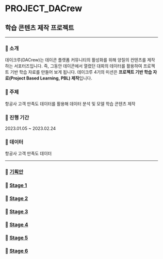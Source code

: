 # PROJECT_DACrew
## 학습 콘텐츠 제작 프로젝트
  
  
---
  
  
### :star2: 소개
데이크루(DACrew)는 데이콘 플랫폼 커뮤니티의 활성화를 위해 양질의 컨텐츠를 제작하는 서포터즈입니다. 즉, 그동안 데이콘에서 열렸던 대회의 데이터를 활용하여 프로젝트 기반 학습 자료를 만들어 보게 됩니다.
데이크루 4기의 미션은 **프로젝트 기반 학습 자료(Project Based Learning, PBL) 제작**입니다.


### :star2: 주제
항공사 고객 만족도 데이터를 활용해 데이터 분석 및 모델 학습 콘텐츠 제작


### :star2: 진행 기간
2023.01.05 ~ 2023.02.24

### :star2: 데이터
항공사 고객 만족도 데이터

  
---


### :star2: [기획안](https://github.com/channmilee/PROJECT/blob/master/%5BPROJECT%5D_DACrew/%5B%EC%97%90%EC%96%B4%ED%81%AC%EB%A3%A8%5D%20%EB%8D%B0%EC%9D%B4%ED%81%AC%EB%A3%A8%20PBL%20%EA%B8%B0%ED%9A%8D%EC%95%88.pdf)

### :star2: [Stage 1](https://github.com/channmilee/PROJECT/blob/master/%5BPROJECT%5D_DACrew/Stage1.ipynb)

### :star2: [Stage 2](https://github.com/channmilee/PROJECT/blob/master/%5BPROJECT%5D_DACrew/Stage2.ipynb)

### :star2: [Stage 3](https://github.com/channmilee/PROJECT/blob/master/%5BPROJECT%5D_DACrew/Stage3.ipynb)

### :star2: [Stage 4](https://github.com/channmilee/PROJECT/blob/master/%5BPROJECT%5D_DACrew/Stage4.ipynb)

### :star2: [Stage 5](https://github.com/channmilee/PROJECT/blob/master/%5BPROJECT%5D_DACrew/Stage5.ipynb)

### :star2: [Stage 6](https://github.com/channmilee/PROJECT/blob/master/%5BPROJECT%5D_DACrew/Stage6.ipynb)
